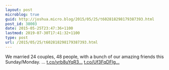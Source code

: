 ```yaml
---
layout: post
microblog: true
guid: http://joshua.micro.blog/2015/05/25/t602818298179387393.html
post_id: 38003
date: 2015-05-25T23:47:36+1100
lastmod: 2019-07-30T17:41:32+1100
type: post
url: /2015/05/25/t602818298179387393.html
---
```

We married 24 couples, 48 people, with a bunch of our amazing friends this Sunday/Monday. … [t.co/yrb8uYqR3...](http://t.co/yrb8uYqR3t) [t.co/Uf3FqDFlg...](http://t.co/Uf3FqDFlgi)
